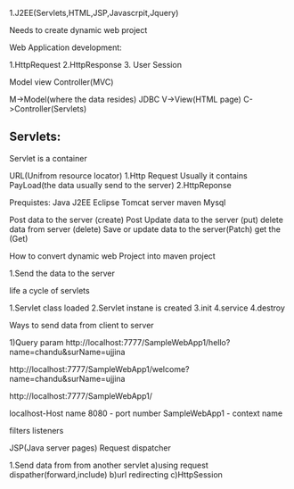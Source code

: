1.J2EE(Servlets,HTML,JSP,Javascrpit,Jquery)

Needs to create dynamic web project

Web Application development:

1.HttpRequest
2.HttpResponse
3. User Session

Model view Controller(MVC)

M->Model(where the data resides) JDBC
V->View(HTML page)
C->Controller(Servlets)

Servlets:
---------
Servlet is a container

URL(Unifrom resource locator)
1.Http Request
Usually it contains PayLoad(the data usually send to the server)
2.HttpReponse

Prequistes:
Java
J2EE Eclipse
Tomcat server
maven
Mysql

Post data to the server (create) Post
Update data to the server (put)
delete data from server (delete)
Save or update data to the server(Patch)
get the (Get)



How to convert dynamic web Project into maven project


1.Send the data to the server

life a cycle of servlets

1.Servlet class loaded
2.Servlet instane is created
3.init
4.service
4.destroy

Ways to send data from client to server

1)Query param
http://localhost:7777/SampleWebApp1/hello?name=chandu&surName=ujjina

http://localhost:7777/SampleWebApp1/welcome?name=chandu&surName=ujjina


http://localhost:7777/SampleWebApp1/

localhost-Host name
8080 - port number
SampleWebApp1 - context name

filters
listeners

JSP(Java server pages)
Request dispatcher

1.Send data from from another servlet
a)using request dispather(forward,include)
b)url redirecting
c)HttpSession







